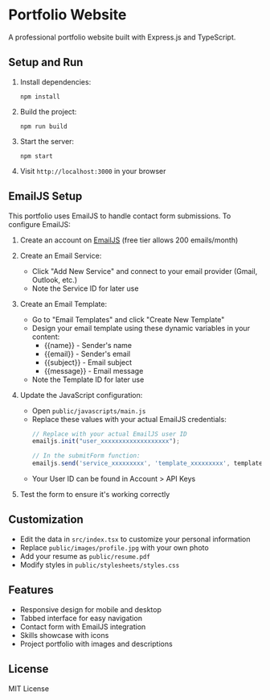 # Portfolio Website

A professional portfolio website built with Express.js and TypeScript.

## Setup and Run

1. Install dependencies:
   ```
   npm install
   ```

2. Build the project:
   ```
   npm run build
   ```

3. Start the server:
   ```
   npm start
   ```

4. Visit `http://localhost:3000` in your browser

## EmailJS Setup

This portfolio uses EmailJS to handle contact form submissions. To configure EmailJS:

1. Create an account on [EmailJS](https://www.emailjs.com/) (free tier allows 200 emails/month)

2. Create an Email Service:
   - Click "Add New Service" and connect to your email provider (Gmail, Outlook, etc.)
   - Note the Service ID for later use

3. Create an Email Template:
   - Go to "Email Templates" and click "Create New Template"
   - Design your email template using these dynamic variables in your content:
     - {{name}} - Sender's name
     - {{email}} - Sender's email
     - {{subject}} - Email subject
     - {{message}} - Email message
   - Note the Template ID for later use

4. Update the JavaScript configuration:
   - Open `public/javascripts/main.js`
   - Replace these values with your actual EmailJS credentials:
     ```javascript
     // Replace with your actual EmailJS user ID
     emailjs.init("user_xxxxxxxxxxxxxxxxxxx");
     
     // In the submitForm function:
     emailjs.send('service_xxxxxxxxx', 'template_xxxxxxxxx', templateParams)
     ```
   - Your User ID can be found in Account > API Keys

5. Test the form to ensure it's working correctly

## Customization

- Edit the data in `src/index.tsx` to customize your personal information
- Replace `public/images/profile.jpg` with your own photo
- Add your resume as `public/resume.pdf`
- Modify styles in `public/stylesheets/styles.css`

## Features

- Responsive design for mobile and desktop
- Tabbed interface for easy navigation
- Contact form with EmailJS integration
- Skills showcase with icons
- Project portfolio with images and descriptions

## License

MIT License
